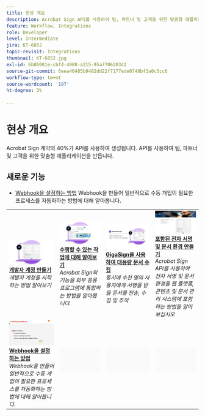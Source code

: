 ```yaml
---
title: 현상 개요
description: Acrobat Sign API를 사용하여 팀, 파트너 및 고객을 위한 맞춤형 애플리케이션을 만드는 방법에 대해 알아봅니다
feature: Workflow, Integrations
role: Developer
level: Intermediate
jira: KT-6852
topic-revisit: Integrations
thumbnail: KT-6852.jpg
exl-id: 6b86081e-cbf4-4988-a215-95a770620342
source-git-commit: 6eea40485b9482dd22f7177ede0748bf3a0c5cc6
workflow-type: tm+mt
source-wordcount: '197'
ht-degree: 3%

---
```


# 현상 개요

Acrobat Sign 계약의 40%가 API를 사용하여 생성됩니다. API를 사용하여 팀, 파트너 및 고객을 위한 맞춤형 애플리케이션을 만듭니다.

## 새로운 기능

* [Webhook을 설정하는 방법](webhooks.md)
Webhook을 만들어 일반적으로 수동 개입이 필요한 프로세스를 자동화하는 방법에 대해 알아봅니다.

<table style="table-layout:fixed">
<tr>
  <td>
    <a href="https://www.adobe.io/apis/documentcloud/sign.html" target="_blank">
      <img alt="개발자 계정 만들기" src="../assets/Develop_Getting-Started.png" />
    </a>
    <div>
    <a href="https://www.adobe.io/apis/documentcloud/sign.html" target="_blank"><strong>개발자 계정 만들기</strong></a>
    </div>
    <em>개발자 계정을 시작하는 방법 알아보기</em>
    <br>
  </td>
  <td>
    <a href="https://www.adobe.io/apis/documentcloud/sign/docs.html" target="_blank">
      <img alt="수행할 수 있는 작업 알아보기" src="../assets/Develop_Learn.png" />
    </a>
    <div>
    <a href="https://www.adobe.io/apis/documentcloud/sign/docs.html" target="_blank"><strong>수행할 수 있는 작업에 대해 알아보기</strong></a>
    </div>
    <em>Acrobat Sign의 기능을 외부 응용 프로그램에 통합하는 방법을 알아봅니다.</em>
    <br>
  </td>  
  <td>
    <a href="gigasign.md">
      <img alt="GigaSign을 사용하여 대용량 문서 수집" src="../assets/gigasign.jpg" />
    </a>
    <div>
    <a href="gigasign.md"><strong>GigaSign을 사용하여 대용량 문서 수집</strong></a>
    </div>
    <em>동시에 수천 명의 사용자에게 서명을 받을 문서를 전송, 수집 및 추적</em>
    <br>
  </td>
   <td>
    <a href="embeddedesignature.md">
      <img alt="포함된 전자 서명 및 문서 환경 만들기" src="assets/embeddedesignature/EmbedPart1_thumb.png" />
    </a>
    <div>
    <a href="embeddedesignature.md"><strong>포함된 전자 서명 및 문서 환경 만들기</strong></a>
    </div>
    <em>Acrobat Sign API를 사용하여 전자 서명 및 문서 환경을 웹 플랫폼, 콘텐츠 및 문서 관리 시스템에 포함하는 방법을 알아보십시오</em>
    <br>
  </td>
</tr>
<tr>
  <td>
    <a href="webhooks.md">
      <img alt="Webhook 설정 방법" src="../assets/how-webhooks.png" />
    </a>
    <div>
    <a href="webhooks.md"><strong>Webhook을 설정하는 방법</strong></a>
    </div>
    <em>Webhook을 만들어 일반적으로 수동 개입이 필요한 프로세스를 자동화하는 방법에 대해 알아봅니다.</em>
    <br>
  </td>
  <td>
    <img alt="스페이서" src="../assets/Grayspacer.png" />
    <div>
    <br>
  </td>
  <td>
    <img alt="스페이서" src="../assets/Grayspacer.png" />
    <div>
    <br>
  </td>
  <td>
    <img alt="스페이서" src="../assets/Grayspacer.png" />
    <div>
    <br>
  </td>
</tr>
</table>
